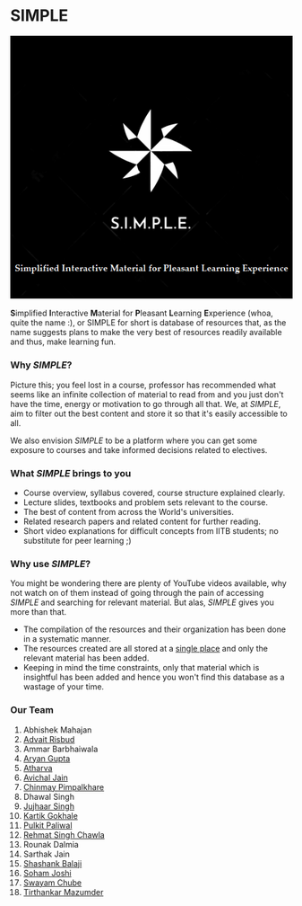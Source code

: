 # SIMPLE

<div align="center"><img src="./SIMPLE-logo.png"/></div>

**S**implified **I**nteractive **M**aterial for **P**leasant **L**earning **E**xperience (whoa, quite the name :), or SIMPLE for short is database of resources that, as the name suggests plans to make the very best of resources readily available and thus, make learning fun.

### Why *SIMPLE*?
Picture this; you feel lost in a course, professor has recommended what seems like an infinite collection of material to read from and you just don't have the time, energy or motivation to go through all that. We, at *SIMPLE*, aim to filter out the best content and store it so that it's easily accessible to all.

We also envision *SIMPLE* to be a platform where you can get some exposure to courses and take informed decisions related to electives.

### What *SIMPLE* brings to you
- Course overview, syllabus covered, course structure explained clearly.
- Lecture slides, textbooks and problem sets relevant to the course.
- The best of content from across the World's universities.
- Related research papers and related content for further reading.
- Short video explanations for difficult concepts from IITB students; no substitute for peer learning ;)

### Why use *SIMPLE*?
You might be wondering there are plenty of YouTube videos available, why not watch on of them instead of going through the pain of accessing *SIMPLE* and searching for relevant material. But alas, *SIMPLE* gives you more than that.

- The compilation of the resources and their organization has been done in a systematic manner.
- The resources created are all stored at a [single place](https://www.notion.so/SIMPLE-a69bfade632a47a49a64491aa0e3d61b) and only the relevant material has been added.
- Keeping in mind the time constraints, only that material which is insightful has been added and hence you won't find this database as a wastage of your time.

### Our Team
1. Abhishek Mahajan
2. [Advait Risbud](https://github.com/bolozubaankesari)
3. Ammar Barbhaiwala
4. [Aryan Gupta](https://github.com/chemistryanimation)
5. [Atharva](https://github.com/Atharva0709)
6. [Avichal Jain](https://github.com/AvichalJain)
7. [Chinmay Pimpalkhare](https://github.com/ChinmayPimpalkhare)
8. Dhawal Singh
9. [Jujhaar Singh](https://github.com/jujhaar2409)
10. [Kartik Gokhale](https://github.com/AWorldOfChaos)
11. [Pulkit Paliwal](https://github.com/PulkitPaliwal)
12. [Rehmat Singh Chawla](https://github.com/R-Bread)
13. Rounak Dalmia
14. Sarthak Jain
15. [Shashank Balaji](https://github.com/shashankbalaji02)
16. [Soham Joshi](https://github.com/jsoham)
17. [Swayam Chube](https://github.com/swayamchube)
18. [Tirthankar Mazumder](https://github.com/wermos)
